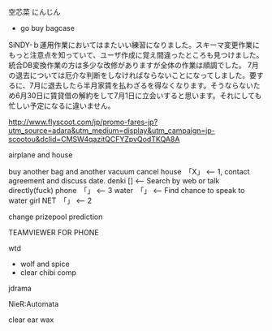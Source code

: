 空芯菜
にんじん

- go buy bagcase

SiNDY-ｂ運用作業においてはまたいい練習になりました。スキーマ変更作業にもっと注意点を知っていて、ユーザ作成に覚え間違ったところも見つけました。統合DB変換作業の方は多少な改修がありますが全体の作業は順調でした。
7月の退去については厄介な判断をしなければならないことになってしました。要するに、7月に退去したら半月家賃を払わざるを得なくなります。そうならないため6月30日に賃貸借の解約をして7月1日に立会いすると思います。それにしても忙しい予定になるに違いません。


http://www.flyscoot.com/jp/promo-fares-jp?utm_source=adara&utm_medium=display&utm_campaign=jp-scootou&dclid=CMSW4qazitQCFYZpvQodTKQA8A

airplane and house

buy another bag and another vacuum
cancel
house　「X」 <-- 1, contact agreement and discuss date.
denki [] <-- Search by web or talk directly(fuck)
phone　「」 <-- 3
water　「」 <-- Find chance to speak to water girl
NET　「」 <-- 2

change prizepool prediction

TEAMVIEWER FOR PHONE

wtd
- wolf and spice
- clear chibi comp 

jdrama

NieR:Automata

clear ear wax
